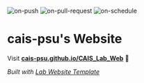 
  ![on-push](../../actions/workflows/on-push.yaml/badge.svg)
  ![on-pull-request](../../actions/workflows/on-pull-request.yaml/badge.svg)
  ![on-schedule](../../actions/workflows/on-schedule.yaml/badge.svg)

  # cais-psu's Website

  Visit **[cais-psu.github.io/CAIS_Lab_Web](https://cais-psu.github.io/CAIS_Lab_Web)** 🚀

  _Built with [Lab Website Template](https://greene-lab.gitbook.io/lab-website-template-docs)_
